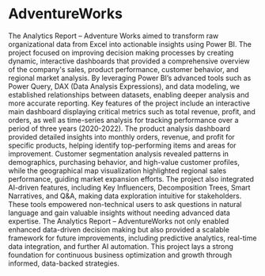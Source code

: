 # AdventureWorks
The Analytics Report – Adventure Works aimed to transform raw organizational data from  Excel into actionable insights using Power BI.
The project focused on improving decision
making processes by creating dynamic, interactive dashboards that provided a 
comprehensive overview of the company's sales, product performance, customer behavior, 
and regional market analysis. By leveraging Power BI’s advanced tools such as Power 
Query, DAX (Data Analysis Expressions), and data modeling, we established relationships 
between datasets, enabling deeper analysis and more accurate reporting. 
Key features of the project include an interactive main dashboard displaying critical 
metrics such as total revenue, profit, and orders, as well as time-series analysis for tracking 
performance over a period of three years (2020-2022). The product analysis dashboard 
provided detailed insights into monthly orders, revenue, and profit for specific products, 
helping identify top-performing items and areas for improvement. Customer segmentation 
analysis revealed patterns in demographics, purchasing behavior, and high-value customer 
profiles, while the geographical map visualization highlighted regional sales performance, 
guiding market expansion efforts. 
The project also integrated AI-driven features, including Key Influencers, Decomposition 
Trees, Smart Narratives, and Q&A, making data exploration intuitive for stakeholders. 
These tools empowered non-technical users to ask questions in natural language and gain 
valuable insights without needing advanced data expertise. 
The Analytics Report – AdventureWorks not only enabled enhanced data-driven decision
making but also provided a scalable framework for future improvements, including 
predictive analytics, real-time data integration, and further AI automation. This project lays 
a strong foundation for continuous business optimization and growth through informed, 
data-backed strategies.
